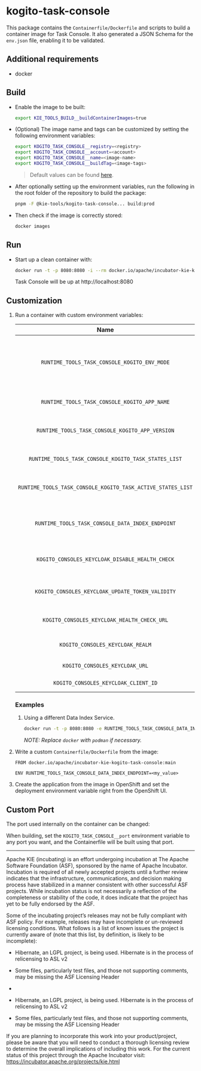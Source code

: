 <!--
   Licensed to the Apache Software Foundation (ASF) under one
   or more contributor license agreements.  See the NOTICE file
   distributed with this work for additional information
   regarding copyright ownership.  The ASF licenses this file
   to you under the Apache License, Version 2.0 (the
   "License"); you may not use this file except in compliance
   with the License.  You may obtain a copy of the License at
     http://www.apache.org/licenses/LICENSE-2.0
   Unless required by applicable law or agreed to in writing,
   software distributed under the License is distributed on an
   "AS IS" BASIS, WITHOUT WARRANTIES OR CONDITIONS OF ANY
   KIND, either express or implied.  See the License for the
   specific language governing permissions and limitations
   under the License.
-->

# kogito-task-console

This package contains the `Containerfile/Dockerfile` and scripts to build a container image for Task Console. It also generated a JSON Schema for the `env.json` file, enabling it to be validated.

## Additional requirements

- docker

## Build

- Enable the image to be built:

  ```bash
  export KIE_TOOLS_BUILD__buildContainerImages=true
  ```

- (Optional) The image name and tags can be customized by setting the following environment variables:

  ```bash
  export KOGITO_TASK_CONSOLE__registry=<registry>
  export KOGITO_TASK_CONSOLE__account=<account>
  export KOGITO_TASK_CONSOLE__name=<image-name>
  export KOGITO_TASK_CONSOLE__buildTag=<image-tags>
  ```

  > Default values can be found [here](./env/index.js).

- After optionally setting up the environment variables, run the following in the root folder of the repository to build the package:

  ```bash
  pnpm -F @kie-tools/kogito-task-console... build:prod
  ```

- Then check if the image is correctly stored:

  ```bash
  docker images
  ```

## Run

- Start up a clean container with:

  ```bash
  docker run -t -p 8080:8080 -i --rm docker.io/apache/incubator-kie-kogito-task-console:main
  ```

  Task Console will be up at http://localhost:8080

## Customization

1. Run a container with custom environment variables:

   [comment]: <> (//TODO: Use EnvJson.schema.json to generate this documentation somehow.. See https://github.com/kiegroup/kie-issues/issues/16)

   |                            Name                             |                          Description                          |                                         Default                                         |
   | :---------------------------------------------------------: | :-----------------------------------------------------------: | :-------------------------------------------------------------------------------------: |
   |        `RUNTIME_TOOLS_TASK_CONSOLE_KOGITO_ENV_MODE`         | Env Mode: "PROD" or "DEV". PROD enables Keycloak integration. |                                         "PROD"                                          |
   |        `RUNTIME_TOOLS_TASK_CONSOLE_KOGITO_APP_NAME`         |                    Task Console app name.                     | See [ defaultEnvJson.ts ](../runtime-tools-task-console-webapp/build/defaultEnvJson.js) |
   |       `RUNTIME_TOOLS_TASK_CONSOLE_KOGITO_APP_VERSION`       |                   Task Console app version.                   | See [ defaultEnvJson.ts ](../runtime-tools-task-console-webapp/build/defaultEnvJson.js) |
   |    `RUNTIME_TOOLS_TASK_CONSOLE_KOGITO_TASK_STATES_LIST`     |                   Pre-selected task states.                   | See [ defaultEnvJson.ts ](../runtime-tools-task-console-webapp/build/defaultEnvJson.js) |
   | `RUNTIME_TOOLS_TASK_CONSOLE_KOGITO_TASK_ACTIVE_STATES_LIST` |               Pre-selected task active states.                | See [ defaultEnvJson.ts ](../runtime-tools-task-console-webapp/build/defaultEnvJson.js) |
   |      `RUNTIME_TOOLS_TASK_CONSOLE_DATA_INDEX_ENDPOINT`       |        The URL that points to the Data Index service.         | See [ defaultEnvJson.ts ](../runtime-tools-task-console-webapp/build/defaultEnvJson.js) |
   |       `KOGITO_CONSOLES_KEYCLOAK_DISABLE_HEALTH_CHECK`       |                Disables Keycloak health-check.                | See [ defaultEnvJson.ts ](../runtime-tools-task-console-webapp/build/defaultEnvJson.js) |
   |      `KOGITO_CONSOLES_KEYCLOAK_UPDATE_TOKEN_VALIDITY`       |               Update token validity in minutes.               | See [ defaultEnvJson.ts ](../runtime-tools-task-console-webapp/build/defaultEnvJson.js) |
   |         `KOGITO_CONSOLES_KEYCLOAK_HEALTH_CHECK_URL`         |                  Keycloak health-check URL.                   | See [ defaultEnvJson.ts ](../runtime-tools-task-console-webapp/build/defaultEnvJson.js) |
   |              `KOGITO_CONSOLES_KEYCLOAK_REALM`               |                     Keycloak realm name.                      | See [ defaultEnvJson.ts ](../runtime-tools-task-console-webapp/build/defaultEnvJson.js) |
   |               `KOGITO_CONSOLES_KEYCLOAK_URL`                |                      Keycloak auth URL.                       | See [ defaultEnvJson.ts ](../runtime-tools-task-console-webapp/build/defaultEnvJson.js) |
   |            `KOGITO_CONSOLES_KEYCLOAK_CLIENT_ID`             |                      Keycloak Client ID.                      | See [ defaultEnvJson.ts ](../runtime-tools-task-console-webapp/build/defaultEnvJson.js) |

   ### Examples

   1. Using a different Data Index Service.

      ```bash
      docker run -t -p 8080:8080 -e RUNTIME_TOOLS_TASK_CONSOLE_DATA_INDEX_ENDPOINT=<my_value> -i --rm docker.io/apache/incubator-kie-kogito-task-console:main
      ```

      _NOTE: Replace `docker` with `podman` if necessary._

2. Write a custom `Containerfile/Dockerfile` from the image:

   ```docker
   FROM docker.io/apache/incubator-kie-kogito-task-console:main

   ENV RUNTIME_TOOLS_TASK_CONSOLE_DATA_INDEX_ENDPOINT=<my_value>
   ```

3. Create the application from the image in OpenShift and set the deployment environment variable right from the OpenShift UI.

## Custom Port

The port used internally on the container can be changed:

When building, set the `KOGITO_TASK_CONSOLE__port` environment variable to any port you want, and the Containerfile will be built using that port.

---

Apache KIE (incubating) is an effort undergoing incubation at The Apache Software
Foundation (ASF), sponsored by the name of Apache Incubator. Incubation is
required of all newly accepted projects until a further review indicates that
the infrastructure, communications, and decision making process have stabilized
in a manner consistent with other successful ASF projects. While incubation
status is not necessarily a reflection of the completeness or stability of the
code, it does indicate that the project has yet to be fully endorsed by the ASF.

Some of the incubating project’s releases may not be fully compliant with ASF
policy. For example, releases may have incomplete or un-reviewed licensing
conditions. What follows is a list of known issues the project is currently
aware of (note that this list, by definition, is likely to be incomplete):

- Hibernate, an LGPL project, is being used. Hibernate is in the process of relicensing to ASL v2
- Some files, particularly test files, and those not supporting comments, may be missing the ASF Licensing Header
-

- Hibernate, an LGPL project, is being used. Hibernate is in the process of
  relicensing to ASL v2
- Some files, particularly test files, and those not supporting comments, may
  be missing the ASF Licensing Header

If you are planning to incorporate this work into your product/project, please
be aware that you will need to conduct a thorough licensing review to determine
the overall implications of including this work. For the current status of this
project through the Apache Incubator visit:
https://incubator.apache.org/projects/kie.html
